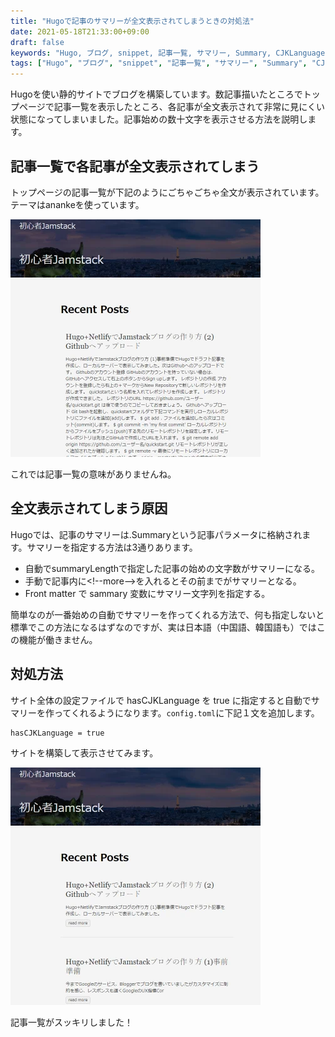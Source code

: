 ```yaml
---
title: "Hugoで記事のサマリーが全文表示されてしまうときの対処法"
date: 2021-05-18T21:33:00+09:00
draft: false
keywords: "Hugo, ブログ, snippet, 記事一覧, サマリー, Summary, CJKLanguage"
tags: ["Hugo", "ブログ", "snippet", "記事一覧", "サマリー", "Summary", "CJKLanguage"]
---
```


Hugoを使い静的サイトでブログを構築しています。数記事描いたところでトップページで記事一覧を表示したところ、各記事が全文表示されて非常に見にくい状態になってしまいました。記事始めの数十文字を表示させる方法を説明します。

## 記事一覧で各記事が全文表示されてしまう

トップページの記事一覧が下記のようにごちゃごちゃ全文が表示されています。テーマはanankeを使っています。

![hasCJKLanguage=falseでのトップページ](false_hasCJKLanguage.webp)

これでは記事一覧の意味がありませんね。

## 全文表示されてしまう原因

Hugoでは、記事のサマリーは.Summaryという記事パラメータに格納されます。サマリーを指定する方法は3通りあります。

* 自動でsummaryLengthで指定した記事の始めの文字数がサマリーになる。
* 手動で記事内に\<!--more--\>を入れるとその前までがサマリーとなる。
* Front matter で sammary 変数にサマリー文字列を指定する。

簡単なのが一番始めの自動でサマリーを作ってくれる方法で、何も指定しないと標準でこの方法になるはずなのですが、実は日本語（中国語、韓国語も）ではこの機能が働きません。

## 対処方法

サイト全体の設定ファイルで hasCJKLanguage を true に指定すると自動でサマリーを作ってくれるようになります。`config.toml`に下記１文を追加します。

```
hasCJKLanguage = true
```

サイトを構築して表示させてみます。

![hasCJKLanguage=trueでのトップページ](hasCJKLanguage.webp)

記事一覧がスッキリしました！
